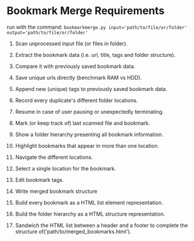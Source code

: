 # Bookmark Merge Requirements

run with the command:
`bookmarkmerge.py input='path/to/file/or/folder' output='path/to/file/or/folder'`

1. Scan unprocessed input file (or files in folder).
  1. Extract the bookmark data (i.e. url, title, tags and folder structure).
  2. Compare it with previously saved bookmark data.
  3. Save unique urls directly (benchmark RAM vs HDD).
  4. Append new (unique) tags to previously saved bookmark data.
  5. Record every duplicate's different folder locations.

2. Resume in case of user pausing or unexpectedly terminating.
  1. Mark (or keep track of) last scanned file and bookmark.

3. Show a folder hierarchy presenting all bookmark information.
  1. Highlight bookmarks that appear in more than one location.
  2. Navigate the different locations.
  3. Select a single location for the bookmark.
  4. Edit bookmark tags.
      
3. Write merged bookmark structure
  1. Build every bookmark as a HTML list element representation.
  2. Build the folder hierarchy as a HTML structure representation.
  3. Sandwich the HTML list between a header and a footer to complete the structure of('path/to/merged_bookmarks.html').
